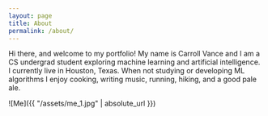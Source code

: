 ```yaml
---
layout: page
title: About
permalink: /about/
---
```


Hi there, and welcome to my portfolio! My name is Carroll Vance and I am a CS undergrad student exploring machine learning and artificial intelligence. I currently live in Houston, Texas. When not studying or developing ML algorithms I enjoy cooking, writing music, running, hiking, and a good pale ale.

![Me]({{ "/assets/me_1.jpg" | absolute_url }})

